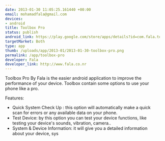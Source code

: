 ```yaml
--- 
date: 2013-01-30 11:05:25.161440 +00:00
email: mohamadfala@gmail.com
devices: 
- android
title: Toolbox Pro
status: publish
android_link: https://play.google.com/store/apps/details?id=com.fala.toolboxpro1
targetMarket: Both
type: app
thumb: /uploads/app/2013-01/2013-01-30-toolbox-pro.png
permalink: /app/toolbox-pro
developer: Fala
developer_link: http://www.fala.co.nr
---
```


Toolbox Pro By Fala is the easier android application to improve the performance of your device. Toolbox contain some options to use your phone like a pro.

Features:
- Quick System Check Up : this option will automatically make a quick scan for errors or any available data on your phone.
- Test Device: by this option you can test your device functions, like testing your device's sounds, vibration, camera..
- System & Device Information: it will give you a detailed information about your device, sys
